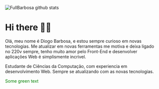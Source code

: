 ![FullBarbosa github stats](https://github-readme-stats.vercel.app/api?username=FullBarbosa&show_icons=true&theme=radical)


# Hi there 👋😄

Olá, meu nome é Diogo Barbosa, e estou sempre curioso em novas tecnologias. Me atualizar em novas ferramentas me motiva e deixa ligado no 220v sempre, tenho muito amor pelo Front-End e desenvolver aplicações Web é simplismente incrivel. 

Estudante de Ciências da Computação, com experiencia em desenvolvimento Web. Sempre se atualizando com as novas tecnologias.

<font color="green"> Some green text </font>

<!--
**FullBarbosa/FullBarbosa** is a ✨ _special_ ✨ repository because its `README.md` (this file) appears on your GitHub profile.

Here are some ideas to get you started:



- 🔭 I’m currently working on ...
- 🌱 I’m currently learning ...
- 👯 I’m looking to collaborate on ...
- 🤔 I’m looking for help with ...
- 💬 Ask me about ...
- 📫 How to reach me: ...
- 😄 Pronouns: ...
- ⚡ Fun fact: ...
-->
